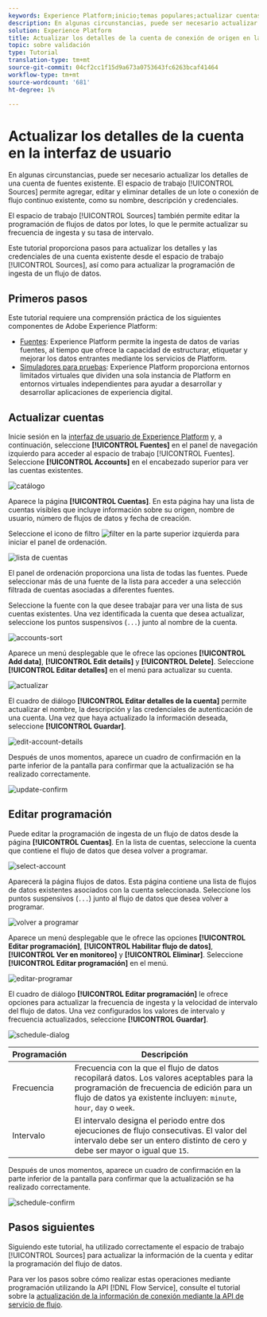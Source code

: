 ```yaml
---
keywords: Experience Platform;inicio;temas populares;actualizar cuentas
description: En algunas circunstancias, puede ser necesario actualizar los detalles de una cuenta de fuentes existente. El espacio de trabajo Orígenes permite agregar, editar y eliminar detalles de un lote o conexión de flujo continuo existente, como su nombre, descripción y credenciales.
solution: Experience Platform
title: Actualizar los detalles de la cuenta de conexión de origen en la interfaz de usuario
topic: sobre validación
type: Tutorial
translation-type: tm+mt
source-git-commit: 04cf2cc1f15d9a673a0753643fc6263bcaf41464
workflow-type: tm+mt
source-wordcount: '681'
ht-degree: 1%

---
```



# Actualizar los detalles de la cuenta en la interfaz de usuario

En algunas circunstancias, puede ser necesario actualizar los detalles de una cuenta de fuentes existente. El espacio de trabajo [!UICONTROL Sources] permite agregar, editar y eliminar detalles de un lote o conexión de flujo continuo existente, como su nombre, descripción y credenciales.

El espacio de trabajo [!UICONTROL Sources] también permite editar la programación de flujos de datos por lotes, lo que le permite actualizar su frecuencia de ingesta y su tasa de intervalo.

Este tutorial proporciona pasos para actualizar los detalles y las credenciales de una cuenta existente desde el espacio de trabajo [!UICONTROL Sources], así como para actualizar la programación de ingesta de un flujo de datos.

## Primeros pasos

Este tutorial requiere una comprensión práctica de los siguientes componentes de Adobe Experience Platform:

- [Fuentes](../../home.md): Experience Platform permite la ingesta de datos de varias fuentes, al tiempo que ofrece la capacidad de estructurar, etiquetar y mejorar los datos entrantes mediante los servicios de Platform.
- [Simuladores para pruebas](../../../sandboxes/home.md): Experience Platform proporciona entornos limitados virtuales que dividen una sola instancia de Platform en entornos virtuales independientes para ayudar a desarrollar y desarrollar aplicaciones de experiencia digital.

## Actualizar cuentas

Inicie sesión en la [interfaz de usuario de Experience Platform](https://platform.adobe.com) y, a continuación, seleccione **[!UICONTROL Fuentes]** en el panel de navegación izquierdo para acceder al espacio de trabajo [!UICONTROL Fuentes]. Seleccione **[!UICONTROL Accounts]** en el encabezado superior para ver las cuentas existentes.

![catálogo](../../images/tutorials/update/catalog.png)

Aparece la página **[!UICONTROL Cuentas]**. En esta página hay una lista de cuentas visibles que incluye información sobre su origen, nombre de usuario, número de flujos de datos y fecha de creación.

Seleccione el icono de filtro ![filter](../../images/tutorials/update/filter.png) en la parte superior izquierda para iniciar el panel de ordenación.

![lista de cuentas](../../images/tutorials/update/accounts-list.png)

El panel de ordenación proporciona una lista de todas las fuentes. Puede seleccionar más de una fuente de la lista para acceder a una selección filtrada de cuentas asociadas a diferentes fuentes.

Seleccione la fuente con la que desee trabajar para ver una lista de sus cuentas existentes. Una vez identificada la cuenta que desea actualizar, seleccione los puntos suspensivos (`...`) junto al nombre de la cuenta.

![accounts-sort](../../images/tutorials/update/accounts-sort.png)

Aparece un menú desplegable que le ofrece las opciones **[!UICONTROL Add data]**, **[!UICONTROL Edit details]** y **[!UICONTROL Delete]**. Seleccione **[!UICONTROL Editar detalles]** en el menú para actualizar su cuenta.

![actualizar](../../images/tutorials/update/update.png)

El cuadro de diálogo **[!UICONTROL Editar detalles de la cuenta]** permite actualizar el nombre, la descripción y las credenciales de autenticación de una cuenta. Una vez que haya actualizado la información deseada, seleccione **[!UICONTROL Guardar]**.

![edit-account-details](../../images/tutorials/update/edit-account-details.png)

Después de unos momentos, aparece un cuadro de confirmación en la parte inferior de la pantalla para confirmar que la actualización se ha realizado correctamente.

![update-confirm](../../images/tutorials/update/update-confirmed.png)

## Editar programación

Puede editar la programación de ingesta de un flujo de datos desde la página **[!UICONTROL Cuentas]**. En la lista de cuentas, seleccione la cuenta que contiene el flujo de datos que desea volver a programar.

![select-account](../../images/tutorials/update/select-account.png)

Aparecerá la página flujos de datos. Esta página contiene una lista de flujos de datos existentes asociados con la cuenta seleccionada. Seleccione los puntos suspensivos (`...`) junto al flujo de datos que desea volver a programar.

![volver a programar](../../images/tutorials/update/reschedule.png)

Aparece un menú desplegable que le ofrece las opciones **[!UICONTROL Editar programación]**, **[!UICONTROL Habilitar flujo de datos]**, **[!UICONTROL Ver en monitoreo]** y **[!UICONTROL Eliminar]**. Seleccione **[!UICONTROL Editar programación]** en el menú.

![editar-programar](../../images/tutorials/update/edit-schedule.png)

El cuadro de diálogo **[!UICONTROL Editar programación]** le ofrece opciones para actualizar la frecuencia de ingesta y la velocidad de intervalo del flujo de datos. Una vez configurados los valores de intervalo y frecuencia actualizados, seleccione **[!UICONTROL Guardar]**.

![schedule-dialog](../../images/tutorials/update/schedule-dialog-box.png)

| Programación | Descripción |
| ---------- | ----------- |
| Frecuencia | Frecuencia con la que el flujo de datos recopilará datos. Los valores aceptables para la programación de frecuencia de edición para un flujo de datos ya existente incluyen: `minute`, `hour`, `day` o `week`. |
| Intervalo | El intervalo designa el periodo entre dos ejecuciones de flujo consecutivas. El valor del intervalo debe ser un entero distinto de cero y debe ser mayor o igual que `15`. |

Después de unos momentos, aparece un cuadro de confirmación en la parte inferior de la pantalla para confirmar que la actualización se ha realizado correctamente.

![schedule-confirm](../../images/tutorials/update/schedule-confirm.png)

## Pasos siguientes

Siguiendo este tutorial, ha utilizado correctamente el espacio de trabajo [!UICONTROL Sources] para actualizar la información de la cuenta y editar la programación del flujo de datos.

Para ver los pasos sobre cómo realizar estas operaciones mediante programación utilizando la API [!DNL Flow Service], consulte el tutorial sobre la [actualización de la información de conexión mediante la API de servicio de flujo](../../tutorials/api/update.md).
